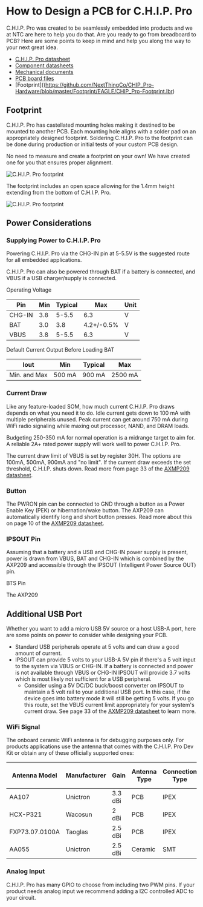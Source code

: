# How to Design a PCB for C.H.I.P. Pro

C.H.I.P. Pro was created to be seamlessly embedded into products and we at NTC are here to help you do that. Are you ready to go from breadboard to PCB? Here are some points to keep in mind and help you along the way to your next great idea.

* [C.H.I.P. Pro datasheet](https://github.com/NextThingCo/CHIP_Pro-Hardware/blob/master/Datasheets/CHIP_PRO_Datasheet_v1.0.pdf)
* [Component datasheets](https://github.com/NextThingCo/CHIP_Pro-Hardware/tree/master/v1.0/Component%20Datasheets)
* [Mechanical documents](https://github.com/NextThingCo/CHIP_Pro-Hardware/tree/master/Mechanical_Documents)
* [PCB board files](https://github.com/NextThingCo/CHIP_Pro-Hardware/tree/master/v1.0/PCB%20Source)
* [Footprint]((https://github.com/NextThingCo/CHIP_Pro-Hardware/blob/master/Footprint/EAGLE/CHIP_Pro-Footprint.lbr) 


## Footprint

C.H.I.P. Pro has castellated mounting holes making it destined to be mounted to another PCB. Each mounting hole aligns with a solder pad on an appropriately designed footprint. Soldering C.H.I.P. Pro to the footprint can be done during production or initial tests of your custom PCB design. 

No need to measure and create a footprint on your own! We have created one for you that ensures proper alignment. 

![C.H.I.P. Pro footprint](images/footprint.png)

The footprint includes an open space allowing for the 1.4mm height extending from the bottom of C.H.I.P. Pro.

![C.H.I.P. Pro footprint](images/clearance.jpg)


## Power Considerations

### Supplying Power to C.H.I.P. Pro

Powering C.H.I.P. Pro via the CHG-IN pin at 5-5.5V is the suggested route for all embedded applications. 

C.H.I.P. Pro can also be powered through BAT if a battery is connected, and VBUS if a USB charger/supply is connected. 

Operating Voltage

| Pin    | Min | Typical | Max        | Unit |
|--------|-----|---------|------------|------|
| CHG-IN | 3.8 | 5-5.5   | 6.3        | V    |
| BAT    | 3.0 | 3.8     | 4.2+/-0.5% | V    |
| VBUS   | 3.8 | 5-5.5   | 6.3        | V    |

Default Current Output Before Loading BAT

| Iout         | Min    | Typical | Max     |
|--------------|--------|---------|---------|
| Min. and Max | 500 mA | 900 mA  | 2500 mA |

### Current Draw

Like any feature-loaded SOM, how much current C.H.I.P. Pro draws depends on what you need it to do. Idle current gets down to 100 mA with multiple peripherals unused. Peak current can get around 750 mA during WiFi radio signaling while maxing out processor, NAND, and DRAM loads. 

Budgeting 250-350 mA for normal operation is a midrange target to aim for. A reliable 2A+ rated power supply will work well to power C.H.I.P. Pro.

The current draw limit of VBUS is set by register 30H. The options are 100mA, 500mA, 900mA and "no limit". If the current draw exceeds the set threshold, C.H.I.P. shuts down. Read more from page 33 of the [AXMP209 datasheet](https://github.com/NextThingCo/CHIP-Hardware/blob/master/CHIP%5Bv1_0%5D/CHIPv1_0-BOM-Datasheets/AXP209_Datasheet_v1.0en.pdf). 

### Button 

The PWRON pin can be connected to GND through a button as a Power Enable Key (PEK) or hibernation/wake button. The AXP209 can automatically identify long and short button presses. Read more about this on page 10 of the [AXMP209 datasheet](https://github.com/NextThingCo/CHIP-Hardware/blob/master/CHIP%5Bv1_0%5D/CHIPv1_0-BOM-Datasheets/AXP209_Datasheet_v1.0en.pdf). 

### IPSOUT Pin

Assuming that a battery and a USB and CHG-IN power supply is present, power is drawn from VBUS, BAT and CHG-IN which is combined by the AXP209 and accessible through the IPSOUT (Intelligent Power Source OUT) pin.

BTS Pin

The AXP209 

## Additional USB Port

Whether you want to add a micro USB 5V source or a host USB-A port, here are some points on power to consider while designing your PCB.

* Standard USB peripherals operate at 5 volts and can draw a good amount of current.
* IPSOUT can provide 5 volts to your USB-A 5V pin if there's a 5 volt input to the system via VBUS or CHG-IN. If a battery is connected and power is not available through VBUS or CHG-IN IPSOUT will provide 3.7 volts which is most likely not sufficient for a USB peripheral.
	* Consider using a 5V DC/DC buck/boost converter on IPSOUT to maintain a 5 volt rail to your additional USB port. In this case, if the device goes into battery mode it will still be getting 5 volts. If you go this route, set the VBUS current limit appropriately for your system's current draw. See page 33 of the [AXMP209 datasheet](https://github.com/NextThingCo/CHIP-Hardware/blob/master/CHIP%5Bv1_0%5D/CHIPv1_0-BOM-Datasheets/AXP209_Datasheet_v1.0en.pdf) to learn more.

### WiFi Signal

The onboard ceramic WiFi antenna is for debugging purposes only. For products applications use the antenna that comes with the C.H.I.P. Pro Dev Kit or obtain any of these officially supported ones:

| Antenna Model | Manufacturer | Gain | Antenna Type | Connection Type | Freq. Range (GHz) | Cable Length (mm) |
|------------|-----|-----|-----|-----|-----|-----|
| AA107       | Unictron | 3.3 dBi | PCB | IPEX | 2.4 - 2.5 | 100 | 
| HCX-P321   | Wacosun | 2 dBi | PCB | IPEX | 2.4 - 2.5 | 150 |
| FXP73.07.0100A | Taoglas | 2.5 dBi | PCB | IPEX | 2.4 - 2.483 | 100 |
| AA055   | Unictron | 2.5 dBi | Ceramic | SMT | 2.4 - 2.5 | n/a |

### Analog Input

C.H.I.P. Pro has many GPIO to choose from including two PWM pins. If your product needs analog input we recommend adding a I2C controlled ADC to your circuit. 




